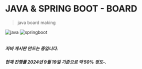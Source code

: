 # JAVA & SPRING BOOT - BOARD
> java board making

![java](https://img.shields.io/badge/Java-ED8B00?style=for-the-badge&logo=openjdk&logoColor=white)
![springboot](	https://img.shields.io/badge/Spring-6DB33F?style=for-the-badge&logo=spring&logoColor=white)

######

##### 자바 게시판 만드는 중입니다.
##### 현재 진행률 2024년 9월 19일 기준으로 약 50% 정도-.
